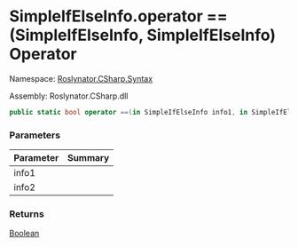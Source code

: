 # SimpleIfElseInfo\.operator ==\(SimpleIfElseInfo, SimpleIfElseInfo\) Operator

Namespace: [Roslynator.CSharp.Syntax](../../README.md)

Assembly: Roslynator\.CSharp\.dll

```csharp
public static bool operator ==(in SimpleIfElseInfo info1, in SimpleIfElseInfo info2)
```

### Parameters

| Parameter | Summary |
| --------- | ------- |
| info1 | |
| info2 | |

### Returns

[Boolean](https://docs.microsoft.com/en-us/dotnet/api/system.boolean)


